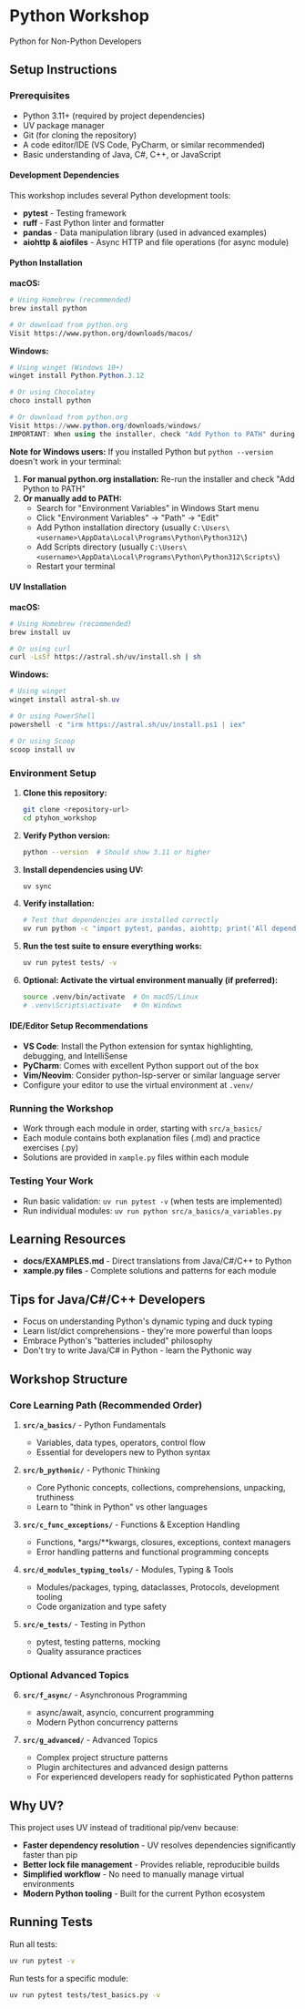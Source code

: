# Python Workshop
Python for Non-Python Developers

## Setup Instructions

### Prerequisites
- Python 3.11+ (required by project dependencies)
- UV package manager
- Git (for cloning the repository)
- A code editor/IDE (VS Code, PyCharm, or similar recommended)
- Basic understanding of Java, C#, C++, or JavaScript

#### Development Dependencies
This workshop includes several Python development tools:
- **pytest** - Testing framework
- **ruff** - Fast Python linter and formatter
- **pandas** - Data manipulation library (used in advanced examples)
- **aiohttp & aiofiles** - Async HTTP and file operations (for async module)

#### Python Installation

**macOS:**
```bash
# Using Homebrew (recommended)
brew install python

# Or download from python.org
Visit https://www.python.org/downloads/macos/
```

**Windows:**
```powershell
# Using winget (Windows 10+)
winget install Python.Python.3.12

# Or using Chocolatey
choco install python

# Or download from python.org
Visit https://www.python.org/downloads/windows/
IMPORTANT: When using the installer, check "Add Python to PATH" during installation
```

**Note for Windows users:** If you installed Python but `python --version` doesn't work in your terminal:
1. **For manual python.org installation:** Re-run the installer and check "Add Python to PATH"
2. **Or manually add to PATH:**
   - Search for "Environment Variables" in Windows Start menu
   - Click "Environment Variables" → "Path" → "Edit"
   - Add Python installation directory (usually `C:\Users\<username>\AppData\Local\Programs\Python\Python312\`)
   - Add Scripts directory (usually `C:\Users\<username>\AppData\Local\Programs\Python\Python312\Scripts\`)
   - Restart your terminal

#### UV Installation

**macOS:**
```bash
# Using Homebrew (recommended)
brew install uv

# Or using curl
curl -LsSf https://astral.sh/uv/install.sh | sh
```

**Windows:**
```powershell
# Using winget
winget install astral-sh.uv

# Or using PowerShell
powershell -c "irm https://astral.sh/uv/install.ps1 | iex"

# Or using Scoop
scoop install uv
```

### Environment Setup
1. **Clone this repository:**
   ```bash
   git clone <repository-url>
   cd ptyhon_workshop
   ```

2. **Verify Python version:**
   ```bash
   python --version  # Should show 3.11 or higher
   ```

3. **Install dependencies using UV:**
   ```bash
   uv sync
   ```

4. **Verify installation:**
   ```bash
   # Test that dependencies are installed correctly
   uv run python -c "import pytest, pandas, aiohttp; print('All dependencies installed successfully!')"
   ```

5. **Run the test suite to ensure everything works:**
   ```bash
   uv run pytest tests/ -v
   ```

6. **Optional: Activate the virtual environment manually (if preferred):**
   ```bash
   source .venv/bin/activate  # On macOS/Linux
   # .venv\Scripts\activate   # On Windows
   ```

#### IDE/Editor Setup Recommendations
- **VS Code**: Install the Python extension for syntax highlighting, debugging, and IntelliSense
- **PyCharm**: Comes with excellent Python support out of the box
- **Vim/Neovim**: Consider python-lsp-server or similar language server
- Configure your editor to use the virtual environment at `.venv/`

### Running the Workshop
- Work through each module in order, starting with `src/a_basics/`
- Each module contains both explanation files (.md) and practice exercises (.py)
- Solutions are provided in `xample.py` files within each module

### Testing Your Work
- Run basic validation: `uv run pytest -v` (when tests are implemented)
- Run individual modules: `uv run python src/a_basics/a_variables.py`

## Learning Resources
- **docs/EXAMPLES.md** - Direct translations from Java/C#/C++ to Python
- **xample.py files** - Complete solutions and patterns for each module

## Tips for Java/C#/C++ Developers
- Focus on understanding Python's dynamic typing and duck typing
- Learn list/dict comprehensions - they're more powerful than loops
- Embrace Python's "batteries included" philosophy
- Don't try to write Java/C# in Python - learn the Pythonic way

## Workshop Structure

### Core Learning Path (Recommended Order)
1. **`src/a_basics/`** - Python Fundamentals
   - Variables, data types, operators, control flow
   - Essential for developers new to Python syntax

2. **`src/b_pythonic/`** - Pythonic Thinking  
   - Core Pythonic concepts, collections, comprehensions, unpacking, truthiness
   - Learn to "think in Python" vs other languages

3. **`src/c_func_exceptions/`** - Functions & Exception Handling
   - Functions, *args/**kwargs, closures, exceptions, context managers
   - Error handling patterns and functional programming concepts

4. **`src/d_modules_typing_tools/`** - Modules, Typing & Tools
   - Modules/packages, typing, dataclasses, Protocols, development tooling
   - Code organization and type safety

5. **`src/e_tests/`** - Testing in Python
   - pytest, testing patterns, mocking
   - Quality assurance practices

### Optional Advanced Topics
6. **`src/f_async/`** - Asynchronous Programming
   - async/await, asyncio, concurrent programming
   - Modern Python concurrency patterns

7. **`src/g_advanced/`** - Advanced Topics
   - Complex project structure patterns
   - Plugin architectures and advanced design patterns
   - For experienced developers ready for sophisticated Python patterns

## Why UV?

This project uses UV instead of traditional pip/venv because:
- **Faster dependency resolution** - UV resolves dependencies significantly faster than pip
- **Better lock file management** - Provides reliable, reproducible builds
- **Simplified workflow** - No need to manually manage virtual environments
- **Modern Python tooling** - Built for the current Python ecosystem

## Running Tests

Run all tests:
```bash
uv run pytest -v
```

Run tests for a specific module:
```bash
uv run pytest tests/test_basics.py -v
```
